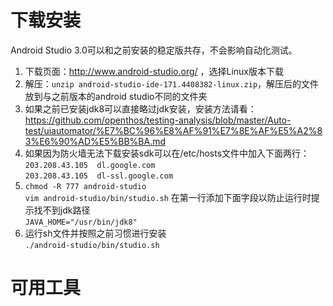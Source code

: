 # 下载安装   
Android Studio 3.0可以和之前安装的稳定版共存，不会影响自动化测试。
1. 下载页面：http://www.android-studio.org/ ，选择Linux版本下载
2. 解压：```unzip android-studio-ide-171.4408382-linux.zip```，解压后的文件放到与之前版本的android studio不同的文件夹
3. 如果之前已安装jdk8可以直接略过jdk安装，安装方法请看：   https://github.com/openthos/testing-analysis/blob/master/Auto-test/uiautomator/%E7%BC%96%E8%AF%91%E7%8E%AF%E5%A2%83%E6%90%AD%E5%BB%BA.md
4. 如果因为防火墙无法下载安装sdk可以在/etc/hosts文件中加入下面两行：   
```203.208.43.105  dl.google.com```   
```203.208.43.105  dl-ssl.google.com```
5. ```chmod -R 777 android-studio```   
```vim android-studio/bin/studio.sh```
在第一行添加下面字段以防止运行时提示找不到jdk路径   
```JAVA_HOME="/usr/bin/jdk8"```
6. 运行sh文件并按照之前习惯进行安装   
```./android-studio/bin/studio.sh```
# 可用工具
